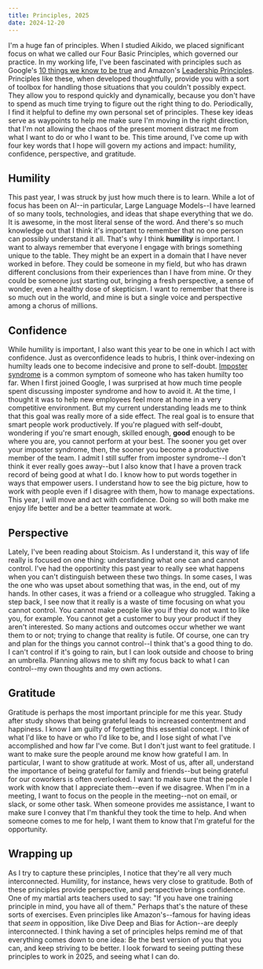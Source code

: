 ```yaml
---
title: Principles, 2025
date: 2024-12-20
---
```


I'm a huge fan of principles. When I studied Aikido, we placed significant focus on what we called our Four Basic Principles, which governed our practice. In my working life, I've been fascinated with principles such as Google's [10 things we know to be true](https://about.google/philosophy/) and Amazon's [Leadership Principles](https://www.amazon.jobs/content/en/our-workplace/leadership-principles). Principles like these, when developed thoughtfully, provide you with a sort of toolbox for handling those situations that you couldn't possibly expect. They allow you to respond quickly and dynamically, because you don't have to spend as much time trying to figure out the right thing to do. Periodically, I find it helpful to define my own personal set of principles. These key ideas serve as waypoints to help me make sure I'm moving in the right direction, that I'm not allowing the chaos of the present moment distract me from what I want to do or who I want to be. This time around, I've come up with four key words that I hope will govern my actions and impact: humility, confidence, perspective, and gratitude.

## Humility

This past year, I was struck by just how much there is to learn. While a lot of focus has been on AI--in particular, Large Language Models--I have learned of so many tools, technologies, and ideas that shape everything that we do. It is awesome, in the most literal sense of the word. And there's so much knowledge out that I think it's important to remember that no one person can possibly understand it all. That's why I think **humility** is important. I want to always remember that everyone I engage with brings something unique to the table. They might be an expert in a domain that I have never worked in before. They could be someone in my field, but who has drawn different conclusions from their experiences than I have from mine. Or they could be someone just starting out, bringing a fresh perspective, a sense of wonder, even a healthy dose of skepticism. I want to remember that there is so much out in the world, and mine is but a single voice and perspective among a chorus of millions.

## Confidence

While humility is important, I also want this year to be one in which I act with confidence. Just as overconfidence leads to hubris, I think over-indexing on humilty leads one to become indecisive and prone to self-doubt. [Imposter syndrome](https://en.wikipedia.org/wiki/Impostor_syndrome) is a common symptom of someone who has taken humilty too far. When I first joined Google, I was surprised at how much time people spent discussing imposter syndrome and how to avoid it. At the time, I thought it was to help new employees feel more at home in a very competitive environment. But my current understanding leads me to think that this goal was really more of a side effect. The real goal is to ensure that smart people work productively. If you're plagued with self-doubt, wondering if you're smart enough, skilled enough, **good** enough to be where you are, you cannot perform at your best. The sooner you get over your imposter syndrome, then, the sooner you become a productive member of the team. I admit I still suffer from imposter syndrome--I don't think it ever really goes away--but I also know that I have a proven track record of being good at what I do. I know how to put words together in ways that empower users. I understand how to see the big picture, how to work with people even if I disagree with them, how to manage expectations. This year, I will move and act with confidence. Doing so will both make me enjoy life better and be a better teammate at work.

## Perspective

Lately, I've been reading about Stoicism. As I understand it, this way of life really is focused on one thing: understanding what one can and cannot control. I've had the opportinity this past year to really see what happens when you can't distinguish between these two things. In some cases, I was the one who was upset about something that was, in the end, out of my hands. In other cases, it was a friend or a colleague who struggled. Taking a step back, I see now that it really is a waste of time focusing on what you cannot control. You cannot make people like you if they do not want to like you, for example. You cannot get a customer to buy your product if they aren't interested. So many actions and outcomes occur whether we want them to or not; trying to change that reality is futile. Of course, one can try and plan for the things you cannot control--I think that's a good thing to do. I can't control if it's going to rain, but I can look outside and choose to bring an umbrella. Planning allows me to shift my focus back to what I can control--my own thoughts and my own actions.

## Gratitude

Gratitude is perhaps the most important principle for me this year. Study after study shows that being grateful leads to increased contentment and happiness. I know I am guilty of forgetting this essential concept. I think of what I'd like to have or who I'd like to be, and I lose sight of what I've accomplished and how far I've come. But I don't just want to feel gratitude. I want to make sure the people around me know how grateful I am. In particular, I want to show gratitude at work. Most of us, after all, understand the importance of being grateful for family and friends--but being grateful for our coworkers is often overlooked. I want to make sure that the people I work with know that I appreciate them--even if we disagree. When I'm in a meeting, I want to focus on the people in the meeting--not on email, or slack, or some other task. When someone provides me assistance, I want to make sure I convey that I'm thankful they took the time to help. And when someone comes to me for help, I want them to know that I'm grateful for the opportunity. 

## Wrapping up

As I try to capture these principles, I notice that they're all very much interconnected. Humility, for instance, hews very close to gratitude. Both of these principles provide perspective, and perspective brings confidence. One of my martial arts teachers used to say: "If you have one training principle in mind, you have all of them." Perhaps that's the nature of these sorts of exercises. Even principles like Amazon's--famous for having ideas that *seem* in opposition, like Dive Deep and Bias for Action--are deeply interconnected. I think having a set of principles helps remind me of that everything comes down to one idea: Be the best version of you that you can, and keep striving to be better. I look forward to seeing putting these principles to work in 2025, and seeing what I can do.



